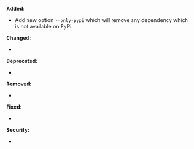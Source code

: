**Added:**

* Add new option `--only-pypi` which will remove any dependency which is not available on PyPi.

**Changed:**

* <news item>

**Deprecated:**

* <news item>

**Removed:**

* <news item>

**Fixed:**

* <news item>

**Security:**

* <news item>

